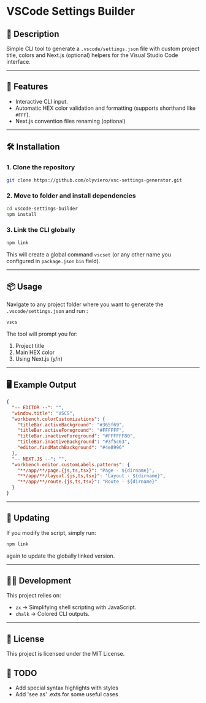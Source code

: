 # VSCode Settings Builder

## 📝 Description

Simple CLI tool to generate a `.vscode/settings.json` file with custom project title, colors and Next.js (optional) helpers for the Visual Studio Code interface.

---

## 🚀 Features

- Interactive CLI input.
- Automatic HEX color validation and formatting (supports shorthand like `#FFF`).
- Next.js convention files renaming (optional)

---

## 🛠️ Installation

### 1. Clone the repository

```bash
git clone https://github.com/olyviero/vsc-settings-generator.git
```

### 2. Move to folder and install dependencies

```bash
cd vscode-settings-builder
npm install
```

### 3. Link the CLI globally

```bash
npm link
```

This will create a global command `vscset` (or any other name you configured in `package.json` `bin` field).

---

## 📦 Usage

Navigate to any project folder where you want to generate the `.vscode/settings.json` and run :

```bash
vscs
```

The tool will prompt you for:

1. Project title
2. Main HEX color
3. Using Next.js (y/n)

---

## 🖥️ Example Output

```json
{
  "-- EDITOR --": "",
  "window.title": "VSCS",
  "workbench.colorCustomizations": {
    "titleBar.activeBackground": "#365f69",
    "titleBar.activeForeground": "#FFFFFF",
    "titleBar.inactiveForeground": "#FFFFFF80",
    "titleBar.inactiveBackground": "#3f5c63",
    "editor.findMatchBackground": "#4e8996"
  },
  "-- NEXT.JS --": "",
  "workbench.editor.customLabels.patterns": {
    "**/app/**/page.{js,ts,tsx}": "Page - ${dirname}",
    "**/app/**/layout.{js,ts,tsx}": "Layout - ${dirname}",
    "**/app/**/route.{js,ts,tsx}": "Route - ${dirname}"
  }
}
```

---

## 🔄 Updating

If you modify the script, simply run:

```bash
npm link
```

again to update the globally linked version.

---

## 🧑‍💻 Development

This project relies on:

- `zx` → Simplifying shell scripting with JavaScript.
- `chalk` → Colored CLI outputs.

---

## 📝 License

This project is licensed under the MIT License.

## 📝 TODO

- Add special syntax highlights with styles
- Add 'see as' .exts for some useful cases
